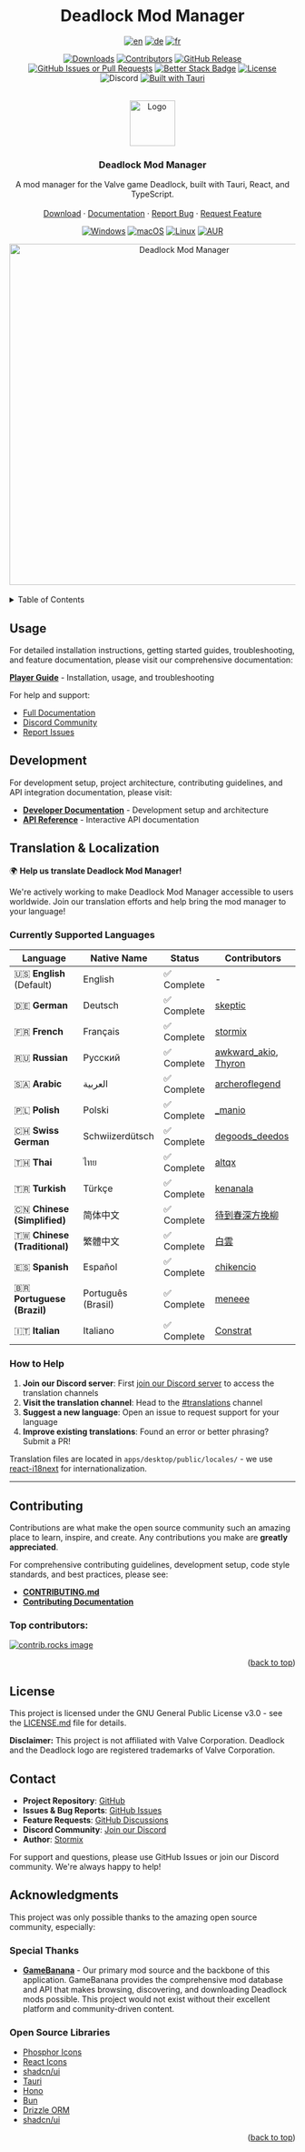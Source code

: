 <!-- Improved compatibility of back to top link: See: https://github.com/othneildrew/Best-README-Template/pull/73 -->

<a id="readme-top"></a>

<div align="center">
<h1> Deadlock Mod Manager</h1>
</div>
<!-- Project Stats -->
<div align="center">

[![en](https://img.shields.io/badge/lang-en-red.svg)](https://github.com/deadlock-mod-manager/deadlock-mod-manager/blob/main/README.md)
[![de](https://img.shields.io/badge/lang-de-yellow.svg)](https://github.com/deadlock-mod-manager/deadlock-mod-manager/blob/main/README.de.md)
[![fr](https://img.shields.io/badge/lang-fr-blue.svg)](https://github.com/deadlock-mod-manager/deadlock-mod-manager/blob/main/README.fr.md)

[![Downloads][downloads-status]][downloads-url]
[![Contributors][contributors-status]][contributors-url]
[![GitHub Release][release-status]][release-url]
[![GitHub Issues or Pull Requests][issues-status]][issues-url]
[![Better Stack Badge](https://uptime.betterstack.com/status-badges/v1/monitor/1psci.svg)](https://uptime.betterstack.com/?utm_source=status_badge)
[![License][license-status]][license-url]
![Discord](https://img.shields.io/discord/1322369530386710568?label=discord)
[![Built with Tauri][tauri-status]][tauri-url]

</div>
<br />
<div align="center">
  <a href="https://github.com/deadlock-mod-manager/deadlock-mod-manager">
    <img src="./apps/desktop/src-tauri/icons/128x128.png" alt="Logo" width="80" height="80">
  </a>

  <h3 align="center">Deadlock Mod Manager</h3>

  <p align="center">
    A mod manager for the Valve game Deadlock, built with Tauri, React, and TypeScript.
    <br />
    <br />
    <a href="https://github.com/deadlock-mod-manager/deadlock-mod-manager/releases/latest">Download</a>
    ·
    <a href="https://docs.deadlockmods.app/">Documentation</a>
    ·
    <a href="https://github.com/deadlock-mod-manager/deadlock-mod-manager/issues/new?labels=bug&template=bug-report---.md">Report Bug</a>
    ·
    <a href="https://github.com/deadlock-mod-manager/deadlock-mod-manager/issues/new?labels=enhancement&template=feature-request---.md">Request Feature</a>
  </p>
  
<!-- Distribution & Platforms -->
[![Windows][windows-status]][windows-url]
[![macOS][macos-status]][macos-url]
[![Linux][linux-status]][linux-url]
[![AUR][aur-status]][aur-url]

  <img src="./docs/assets/mods.png" alt="Deadlock Mod Manager" width="600">
  
</div>

<br />

<!-- TABLE OF CONTENTS -->
<details>
  <summary>Table of Contents</summary>
  <ol>
    <li><a href="#screenshots">Screenshots</a></li>
    <li><a href="#usage">Usage</a></li>
    <li><a href="#whats-inside">What's inside?</a></li>
    <li><a href="#development">Development</a></li>
    <li><a href="#translation--localization">Translation & Localization</a></li>
    <li><a href="#contributing">Contributing</a></li>
    <li><a href="#license">License</a></li>
    <li><a href="#contact">Contact</a></li>
    <li><a href="#acknowledgments">Acknowledgments</a></li>
  </ol>
</details>

## Usage

For detailed installation instructions, getting started guides, troubleshooting, and feature documentation, please visit our comprehensive documentation:

**[Player Guide](https://docs.deadlockmods.app/using-mod-manager)** - Installation, usage, and troubleshooting

For help and support:

- [Full Documentation](https://docs.deadlockmods.app/)
- [Discord Community](https://deadlockmods.app/discord)
- [Report Issues](https://github.com/deadlock-mod-manager/deadlock-mod-manager/issues)

## Development

For development setup, project architecture, contributing guidelines, and API integration documentation, please visit:

- **[Developer Documentation](https://docs.deadlockmods.app/developer-docs)** - Development setup and architecture
- **[API Reference](https://docs.deadlockmods.app/api)** - Interactive API documentation

## Translation & Localization

🌍 **Help us translate Deadlock Mod Manager!**

We're actively working to make Deadlock Mod Manager accessible to users worldwide. Join our translation efforts and help bring the mod manager to your language!

### Currently Supported Languages

<!-- LANGUAGE_TABLE_START -->

| Language | Native Name | Status | Contributors |
|----------|-------------|--------|-------------|
| 🇺🇸 **English** (Default) | English | ✅ Complete | - |
| 🇩🇪 **German** | Deutsch | ✅ Complete | [skeptic](https://discordapp.com/users/__skeptic__/) |
| 🇫🇷 **French** | Français | ✅ Complete | [stormix](https://github.com/stormix) |
| 🇷🇺 **Russian** | Русский | ✅ Complete | [awkward_akio](https://discordapp.com/users/awkward_akio/), [Thyron](https://github.com/baka-thyron) |
| 🇸🇦 **Arabic** | العربية | ✅ Complete | [archeroflegend](https://discordapp.com/users/archeroflegend/) |
| 🇵🇱 **Polish** | Polski | ✅ Complete | [_manio](https://discordapp.com/users/_manio/) |
| 🇨🇭 **Swiss German** | Schwiizerdütsch | ✅ Complete | [degoods_deedos](https://discordapp.com/users/degoods_deedos/) |
| 🇹🇭 **Thai** | ไทย | ✅ Complete | [altqx](https://discordapp.com/users/altq/) |
| 🇹🇷 **Turkish** | Türkçe | ✅ Complete | [kenanala](https://discordapp.com/users/kenanala/) |
| 🇨🇳 **Chinese (Simplified)** | 简体中文 | ✅ Complete | [待到春深方挽柳](mailto:sfk_04@qq.com) |
| 🇹🇼 **Chinese (Traditional)** | 繁體中文 | ✅ Complete | [白雲](https://github.com/phillychi3) |
| 🇪🇸 **Spanish** | Español | ✅ Complete | [chikencio](https://discordapp.com/users/chikencio/) |
| 🇧🇷 **Portuguese (Brazil)** | Português (Brasil) | ✅ Complete | [meneee](https://discordapp.com/users/meneee/) |
| 🇮🇹 **Italian** | Italiano | ✅ Complete | [Constrat](https://github.com/Constrat) |

<!-- LANGUAGE_TABLE_END -->

### How to Help

1. **Join our Discord server**: First [join our Discord server](https://deadlockmods.app/discord) to access the translation channels
2. **Visit the translation channel**: Head to the [#translations](https://discord.com/channels/1322369530386710568/1414203136939135067) channel
3. **Suggest a new language**: Open an issue to request support for your language
4. **Improve existing translations**: Found an error or better phrasing? Submit a PR!

Translation files are located in `apps/desktop/public/locales/` - we use [react-i18next](https://react.i18next.com/) for internationalization.

---

## Contributing

Contributions are what make the open source community such an amazing place to learn, inspire, and create. Any contributions you make are **greatly appreciated**.

For comprehensive contributing guidelines, development setup, code style standards, and best practices, please see:

- **[CONTRIBUTING.md](CONTRIBUTING.md)**
- **[Contributing Documentation](https://docs.deadlockmods.app/developer-docs/contributing)**

### Top contributors:

<a href="https://github.com/deadlock-mod-manager/deadlock-mod-manager/graphs/contributors">
  <img src="https://contrib.rocks/image?repo=stormix/deadlock-modmanager" alt="contrib.rocks image" />
</a>

<p align="right">(<a href="#readme-top">back to top</a>)</p>

## License

This project is licensed under the GNU General Public License v3.0 - see the [LICENSE.md](LICENSE.md) file for details.

**Disclaimer:** This project is not affiliated with Valve Corporation. Deadlock and the Deadlock logo are registered trademarks of Valve Corporation.

## Contact

- **Project Repository**: [GitHub](https://github.com/deadlock-mod-manager/deadlock-mod-manager)
- **Issues & Bug Reports**: [GitHub Issues](https://github.com/deadlock-mod-manager/deadlock-mod-manager/issues)
- **Feature Requests**: [GitHub Discussions](https://github.com/deadlock-mod-manager/deadlock-mod-manager/discussions)
- **Discord Community**: [Join our Discord](https://deadlockmods.app/discord)
- **Author**: [Stormix](https://github.com/Stormix)

For support and questions, please use GitHub Issues or join our Discord community. We're always happy to help!

<!-- ACKNOWLEDGMENTS -->

## Acknowledgments

This project was only possible thanks to the amazing open source community, especially:

### Special Thanks

- **[GameBanana](https://gamebanana.com/)** - Our primary mod source and the backbone of this application. GameBanana provides the comprehensive mod database and API that makes browsing, discovering, and downloading Deadlock mods possible. This project would not exist without their excellent platform and community-driven content.

### Open Source Libraries

- [Phosphor Icons](https://phosphoricons.com/)
- [React Icons](https://react-icons.github.io/react-icons/search)
- [shadcn/ui](https://ui.shadcn.com/)
- [Tauri](https://tauri.app/)
- [Hono](https://hono.dev/)
- [Bun](https://bun.sh/)
- [Drizzle ORM](https://orm.drizzle.team/)
- [shadcn/ui](https://ui.shadcn.com/)

<p align="right">(<a href="#readme-top">back to top</a>)</p>

[downloads-status]: https://img.shields.io/github/downloads/stormix/deadlock-modmanager/latest/total
[downloads-url]: https://github.com/deadlock-mod-manager/deadlock-mod-manager/releases/latest
[stars-status]: https://img.shields.io/github/stars/stormix/deadlock-modmanager
[stars-url]: https://github.com/deadlock-mod-manager/deadlock-mod-manager/stargazers
[release-status]: https://img.shields.io/github/v/release/stormix/deadlock-modmanager
[release-url]: https://github.com/deadlock-mod-manager/deadlock-mod-manager/releases/latest
[issues-status]: https://img.shields.io/github/issues/stormix/deadlock-modmanager
[issues-url]: https://github.com/deadlock-mod-manager/deadlock-mod-manager/issues
[license-status]: https://img.shields.io/github/license/stormix/deadlock-modmanager
[license-url]: https://github.com/deadlock-mod-manager/deadlock-mod-manager/blob/main/LICENSE.md
[aur-status]: https://img.shields.io/aur/version/deadlock-modmanager
[aur-url]: https://aur.archlinux.org/packages/deadlock-modmanager
[tauri-status]: https://img.shields.io/badge/built_with-Tauri-24C8DB?logo=tauri
[tauri-url]: https://tauri.app/
[typescript-status]: https://img.shields.io/badge/typescript-007ACC?logo=typescript&logoColor=white
[typescript-url]: https://www.typescriptlang.org/
[rust-status]: https://img.shields.io/badge/rust-000000?logo=rust&logoColor=white
[rust-url]: https://www.rust-lang.org/
[commit-activity-status]: https://img.shields.io/github/commit-activity/m/stormix/deadlock-modmanager
[commit-activity-url]: https://github.com/deadlock-mod-manager/deadlock-mod-manager/graphs/commit-activity
[last-commit-status]: https://img.shields.io/github/last-commit/stormix/deadlock-modmanager
[last-commit-url]: https://github.com/deadlock-mod-manager/deadlock-mod-manager/commits/main
[contributors-status]: https://img.shields.io/github/contributors/stormix/deadlock-modmanager
[contributors-url]: https://github.com/deadlock-mod-manager/deadlock-mod-manager/graphs/contributors
[forks-status]: https://img.shields.io/github/forks/stormix/deadlock-modmanager
[forks-url]: https://github.com/deadlock-mod-manager/deadlock-mod-manager/network/members
[windows-status]: https://img.shields.io/badge/Windows-0078D6?logo=windows&logoColor=white
[windows-url]: https://github.com/deadlock-mod-manager/deadlock-mod-manager/releases/latest
[macos-status]: https://img.shields.io/badge/macOS-000000?logo=apple&logoColor=white
[macos-url]: https://github.com/deadlock-mod-manager/deadlock-mod-manager/releases/latest
[linux-status]: https://img.shields.io/badge/Linux-FCC624?logo=linux&logoColor=black
[linux-url]: https://github.com/deadlock-mod-manager/deadlock-mod-manager/releases/latest
